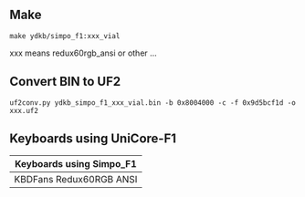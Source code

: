 ## Make

```
make ydkb/simpo_f1:xxx_vial
```

xxx means redux60rgb_ansi or other ...

## Convert BIN to UF2

```
uf2conv.py ydkb_simpo_f1_xxx_vial.bin -b 0x8004000 -c -f 0x9d5bcf1d -o xxx.uf2
```

## Keyboards using UniCore-F1

| Keyboards using Simpo_F1 |
| -------------------------- |
| KBDFans Redux60RGB ANSI    |
